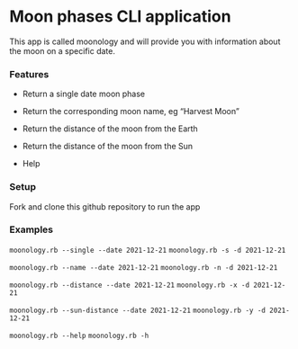 # Moon phases CLI application
This app is called moonology and will provide you with information about the moon on a specific date.

### Features
* Return a single date moon phase

* Return the corresponding moon name, eg “Harvest Moon”

* Return the distance of the moon from the Earth

* Return the distance of the moon from the Sun

* Help

### Setup
Fork and clone this github repository to run the app


### Examples

`moonology.rb --single --date 2021-12-21`
`moonology.rb -s -d 2021-12-21`

`moonology.rb --name --date 2021-12-21`
`moonology.rb -n -d 2021-12-21`

`moonology.rb --distance --date 2021-12-21`
`moonology.rb -x -d 2021-12-21`

`moonology.rb --sun-distance --date 2021-12-21`
`moonology.rb -y -d 2021-12-21`

`moonology.rb --help`
`moonology.rb -h`
